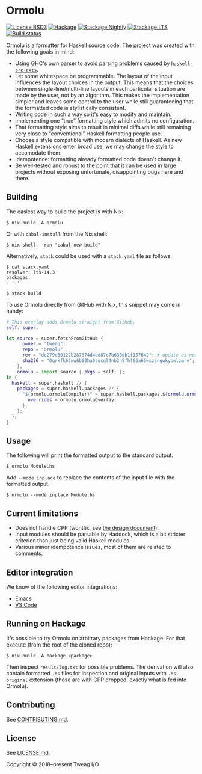 # Ormolu

[![License BSD3](https://img.shields.io/badge/license-BSD3-brightgreen.svg)](http://opensource.org/licenses/BSD-3-Clause)
[![Hackage](https://img.shields.io/hackage/v/ormolu.svg?style=flat)](https://hackage.haskell.org/package/ormolu)
[![Stackage Nightly](http://stackage.org/package/ormolu/badge/nightly)](http://stackage.org/nightly/package/ormolu)
[![Stackage LTS](http://stackage.org/package/ormolu/badge/lts)](http://stackage.org/lts/package/ormolu)
[![Build status](https://badge.buildkite.com/8e3b0951f3652b77e1c422b361904136a539b0522029156354.svg?branch=master)](https://buildkite.com/tweag-1/ormolu)

Ormolu is a formatter for Haskell source code. The project was created with
the following goals in mind:

* Using GHC's own parser to avoid parsing problems caused by
  [`haskell-src-exts`][haskell-src-exts].
* Let some whitespace be programmable. The layout of the input influences
  the layout choices in the output. This means that the choices between
  single-line/multi-line layouts in each particular situation are made by
  the user, not by an algorithm. This makes the implementation simpler and
  leaves some control to the user while still guaranteeing that the
  formatted code is stylistically consistent.
* Writing code in such a way so it's easy to modify and maintain.
* Implementing one “true” formatting style which admits no configuration.
* That formatting style aims to result in minimal diffs while still
  remaining very close to “conventional” Haskell formatting people use.
* Choose a style compatible with modern dialects of Haskell. As new Haskell
  extensions enter broad use, we may change the style to accomodate them.
* Idempotence: formatting already formatted code doesn't change it.
* Be well-tested and robust to the point that it can be used in large
  projects without exposing unfortunate, disappointing bugs here and there.

## Building

The easiest way to build the project is with Nix:

```console
$ nix-build -A ormolu
```

Or with `cabal-install` from the Nix shell:

```console
$ nix-shell --run "cabal new-build"
```

Alternatively, `stack` could be used with a `stack.yaml` file as follows.

```console
$ cat stack.yaml
resolver: lts-14.3
packages:
- '.'

$ stack build
```

To use Ormolu directly from GitHub with Nix, this snippet may come in handy:

```nix
# This overlay adds Ormolu straight from GitHub.
self: super:

let source = super.fetchFromGitHub {
      owner = "tweag";
      repo = "ormolu";
      rev = "de279d80122b287374d4ed87c7b630db1f157642"; # update as necessary
      sha256 = "0qrxfk62ww6b60ha9sqcgl4nb2n5fhf66a65wszjngwkybwlzmrv"; # as well
    };
    ormolu = import source { pkgs = self; };
in {
  haskell = super.haskell // {
    packages = super.haskell.packages // {
      "${ormolu.ormoluCompiler}" = super.haskell.packages.${ormolu.ormoluCompiler}.override {
        overrides = ormolu.ormoluOverlay;
      };
    };
  };
}
```

## Usage

The following will print the formatted output to the standard output.

```console
$ ormolu Module.hs
```

Add `--mode inplace` to replace the contents of the input file with the
formatted output.

```console
$ ormolu --mode inplace Module.hs
```

## Current limitations

* Does not handle CPP (wontfix, see [the design document][design]).
* Input modules should be parsable by Haddock, which is a bit stricter
  criterion than just being valid Haskell modules.
* Various minor idempotence issues, most of them are related to comments.

## Editor integration

We know of the following editor integrations:

* [Emacs][emacs-package]
* [VS Code][vs-code-plugin]

## Running on Hackage

It's possible to try Ormolu on arbitrary packages from Hackage. For that
execute (from the root of the cloned repo):

```console
$ nix-build -A hackage.<package>
```

Then inspect `result/log.txt` for possible problems. The derivation will
also contain formatted `.hs` files for inspection and original inputs with
`.hs-original` extension (those are with CPP dropped, exactly what is fed
into Ormolu).

## Contributing

See [CONTRIBUTING.md][contributing].

## License

See [LICENSE.md][license].

Copyright © 2018–present Tweag I/O

[design]: https://github.com/tweag/ormolu/blob/master/DESIGN.md#cpp
[contributing]: https://github.com/tweag/ormolu/blob/master/CONTRIBUTING.md
[license]: https://github.com/tweag/ormolu/blob/master/LICENSE.md
[haskell-src-exts]: https://hackage.haskell.org/package/haskell-src-exts
[emacs-package]: https://github.com/vyorkin/ormolu.el
[vs-code-plugin]: https://marketplace.visualstudio.com/items?itemName=sjurmillidahl.ormolu-vscode
